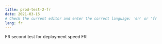 ```yaml
---
title: prod-test-2-fr
date: 2021-03-15
# Check the current editor and enter the correct language: 'en' or 'fr'
lang: fr
---
```

FR second test for deployment speed FR